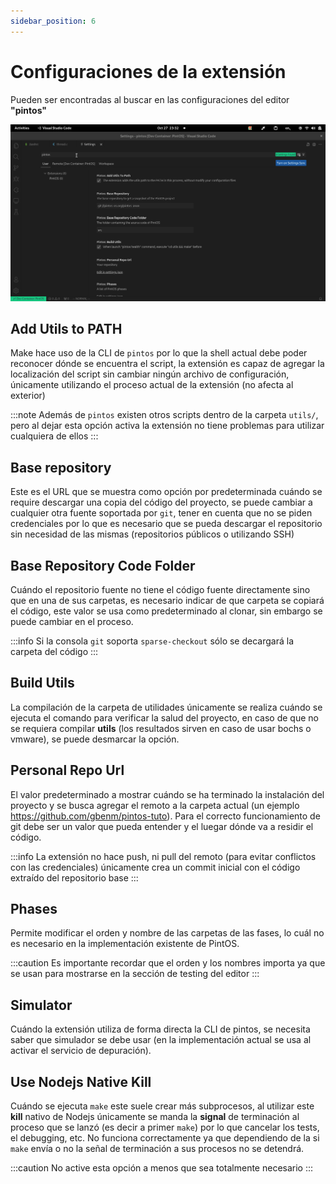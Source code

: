 ```yaml
---
sidebar_position: 6
---
```

# Configuraciones de la extensión

Pueden ser encontradas al buscar en las configuraciones del editor **"pintos"**

![image](assets/extension-settings.png)

## Add Utils to PATH

Make hace uso de la CLI de `pintos` por lo que la shell actual debe poder reconocer
dónde se encuentra el script, la extensión es capaz de agregar la localización
del script sin cambiar ningún archivo de configuración, únicamente utilizando
el proceso actual de la extensión (no afecta al exterior)

:::note
Además de `pintos` existen otros scripts dentro de la carpeta `utils/`, pero
al dejar esta opción activa la extensión no tiene problemas para utilizar cualquiera
de ellos
:::

## Base repository

Este es el URL que se muestra como opción por predeterminada cuándo se
require descargar una copia del código del proyecto, se puede cambiar
a cualquier otra fuente soportada por `git`, tener en cuenta que no
se piden credenciales por lo que es necesario que se pueda descargar
el repositorio sin necesidad de las mismas (repositorios públicos o utilizando
SSH)

## Base Repository Code Folder

Cuándo el repositorio fuente no tiene el código fuente directamente sino que
en una de sus carpetas, es necesario indicar de que carpeta se copiará el código,
este valor se usa como predeterminado al clonar, sin embargo se puede cambiar
en el proceso.

:::info
Si la consola `git` soporta `sparse-checkout` sólo se decargará la carpeta del código
:::


## Build Utils

La compilación de la carpeta de utilidades únicamente se realiza cuándo se ejecuta
el comando para verificar la salud del proyecto, en caso de que no se requiera
compilar **utils** (los resultados sirven en caso de usar bochs o vmware), se
puede desmarcar la opción.


## Personal Repo Url

El valor predeterminado a mostrar cuándo se ha terminado la instalación
del proyecto y se busca agregar el remoto a la carpeta actual (un ejemplo
https://github.com/gbenm/pintos-tuto). Para el correcto funcionamiento
de git debe ser un valor que pueda entender y el luegar dónde va a residir
el código.

:::info
La extensión no hace push, ni pull del remoto (para evitar conflictos con
las credenciales) únicamente crea un commit inicial con el código extraído
del repositorio base
:::

## Phases

Permite modificar el orden y nombre de las carpetas de las fases, lo cuál no
es necesario en la implementación existente de PintOS.

:::caution
Es importante recordar que el orden y los nombres importa ya que se usan
para mostrarse en la sección de testing del editor
:::

## Simulator

Cuándo la extensión utiliza de forma directa la CLI de pintos, se necesita
saber que simulador se debe usar (en la implementación actual se usa al
activar el servicio de depuración).

## Use Nodejs Native Kill

Cuándo se ejecuta `make` este suele crear más subprocesos, al utilizar este
**kill** nativo de Nodejs únicamente se manda la **signal** de terminación
al proceso que se lanzó (es decir a primer `make`) por lo que cancelar los
tests, el debugging, etc. No funciona correctamente ya que dependiendo de la
si `make` envía o no la señal de terminación a sus procesos no se detendrá.

:::caution
No active esta opción a menos que sea totalmente necesario
:::
